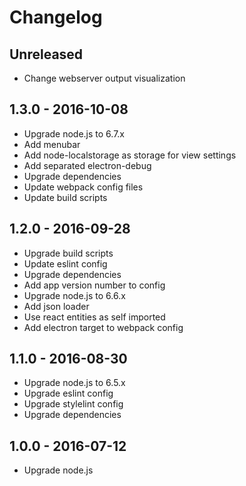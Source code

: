 # Changelog

## Unreleased
- Change webserver output visualization

## 1.3.0 - 2016-10-08
- Upgrade node.js to 6.7.x
- Add menubar
- Add node-localstorage as storage for view settings
- Add separated electron-debug
- Upgrade dependencies
- Update webpack config files
- Update build scripts

## 1.2.0 - 2016-09-28
- Upgrade build scripts
- Update eslint config
- Upgrade dependencies
- Add app version number to config
- Upgrade node.js to 6.6.x
- Add json loader
- Use react entities as self imported
- Add electron target to webpack config

## 1.1.0 - 2016-08-30
- Upgrade node.js to 6.5.x
- Upgrade eslint config
- Upgrade stylelint config
- Upgrade dependencies

## 1.0.0 - 2016-07-12
- Upgrade node.js
